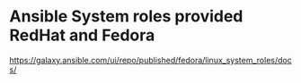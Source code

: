 # Ansible System roles provided RedHat and Fedora

https://galaxy.ansible.com/ui/repo/published/fedora/linux_system_roles/docs/
